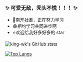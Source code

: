 
### ✨ 可爱无敌，秃头不慌！！！ ✨

- 🔭南开社畜，正在努力学习
- 😄相约学习共同进步啊
- ⭐欢迎给我好多好多的 star


![king-wk's GitHub stats](https://github-readme-stats.vercel.app/api?username=king-wk&show_icons=true&theme=radical)

[![Top Langs](https://github-readme-stats.vercel.app/api/top-langs/?username=king-wk&layout=compact&theme=radical)](https://github.com/anuraghazra/github-readme-stats)
